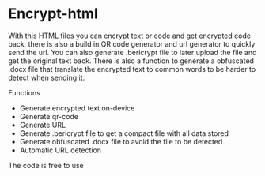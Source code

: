 # Encrypt-html


With this HTML files you can encrypt text or code and get encrypted code back, there is also a build in QR code generator and url generator to quickly send the url. You can also generate .bericrypt file to later upload the file and get the original text back. There is also a function to generate a obfuscated .docx file that translate the encrypted text to common words to be harder to detect when sending it. 

Functions
 - Generate encrypted text on-device
 - Generate qr-code
 - Generate URL
 - Generate .bericrypt file to get a compact file with all data stored
 - Generate obfuscated .docx file to avoid the file to be detected
 - Automatic URL detection

The code is free to use
